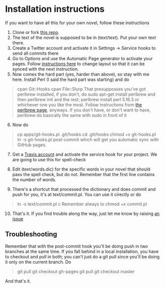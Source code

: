 Installation instructions
==============

If you want to have all this for your own novel, follow these instructions

1. Clone or fork [this repo](http://github.com/JJ/hoborg).
2. The text of the novel is supposed to be in (text/text). Put your own text there.
3. Create a Twitter account and activate it in Settings -> Service
hooks to send all commits there
4. Go to Options and use the Automatic Page generator to activate your
pages. Follow [instructions
here](http://stackoverflow.com/questions/15214762/how-can-i-sync-documentation-with-github-pages)
to change layout so that it can be synced with the next instruction.
5. Now comes the hard part (yes, harder than above), so stay with me here. Install Perl (I said
the hard part was starting)  and do 
> cpan Git::Hooks
> cpan File::Slurp
That presupposses you've got perlbrew installed, if you don't, do sudo apt-get install perlbrew and then perlbrew init and the rest; perlbrew install perl 5.16.3 or whichever one you like the most. Follow instructions from [the perlbrew page](http://perbrew.pl), anyways. 
If you don't have, or don't want to have, perlbrew do basically the same with sudo in front of it

6. Now do
> cp apps/git-hooks.pl .git/hooks
> cd .git/hooks
> chmod +x git-hooks.pl
> ln -s git-hooks.pl post-commit
which will get you automatic sync with GitHub pages. 


7. Get a [Travis account](http://travis-ci.org)  and activate the
service hook for your project. We are going to use this for
spell-check

8. Edit (text/words.dic) for the specific words in your novel that
should pass the spell check, but do not. Remember that the first line
contains the number of words.

9. There's a shortcut that processed the dictionary and does commit
and push for you, it's at text/commit.pl. You can use it cirectly or
do
> ln -s text/commit.pl c 
Remember always to chmod +x commit.pl

10. That's it. If you find trouble along the way, just let me know by
raising  [an issue](https://github.com/JJ/hoborg/issues)

Troubleshooting
---------------

Remember that with the post-commit hook you'll be doing push in two
branches at the same time. If you fall behind in a local installation,
you have to checkout and pull in both; you can't just do a git pull
since you'll be doing it only on the current branch. Do 
> git pull
> git checkout gh-pages
> git pull
> git checkout master

And that's it.